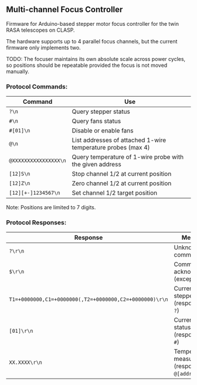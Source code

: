 ## Multi-channel Focus Controller

Firmware for Arduino-based stepper motor focus controller for the twin RASA telescopes on CLASP.

The hardware supports up to 4 parallel focus channels, but the current firmware only implements two.

TODO: The focuser maintains its own absolute scale across power cycles, so positions should be repeatable provided the focus is not moved manually.

### Protocol Commands:

| Command               | Use                                                          |
|-----------------------|--------------------------------------------------------------|
| `?\n`                 | Query stepper status                                         |
| `#\n`                 | Query fans status                                            |
| `#[01]\n`             | Disable or enable fans                                       |
| `@\n`                 | List addresses of attached 1-wire temperature probes (max 4) |
| `@XXXXXXXXXXXXXXXX\n` | Query temperature of 1-wire probe with the given address     |
| `[12]S\n`             | Stop channel 1/2 at current position                         |
| `[12]Z\n`             | Zero channel 1/2 at current position                         |
| `[12][+-]1234567\n`   | Set channel 1/2 target position                              |

Note: Positions are limited to 7 digits.

### Protocol Responses:

| Response                                                | Meaning                                         |
|---------------------------------------------------------|-------------------------------------------------|
| `?\r\n`                                                 | Unknown command                                 |
| `$\r\n`                                                 | Command acknowledged (except `?`/`#`/`@`)       |
| `T1=+0000000,C1=+0000000(,T2=+0000000,C2=+0000000)\r\n` | Current stepper status (response to `?`)        |
| `[01]\r\n`                                              | Current fans status (response to `#`)           |
| `XX.XXXX\r\n`                                           | Temperature measurement (response to `@[addr]`) |
